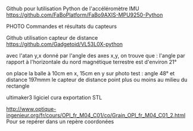 Github pour lutilisation Python de l'accéléromètre IMU 
https://github.com/FaBoPlatform/FaBo9AXIS-MPU9250-Python

PHOTO Commandes et résultats du capteurs

Github utilisation capteur de distance
https://github.com/Gadgetoid/VL53L0X-python

avec l'atan y,x donné par l'angle des axes x,y, on trouve que : 
l'angle par rapport à l'horizontale du nord magnétique terrestre est d'environ 21°

on place la balle à 10cm en x, 15cm en y
sur photo test : angle 48° et distance 197mmm
le capteur de distance point plus ou moins au milieu du rectangle

ultimaker3
ligiciel cura
exportation STL

http://www.optique-ingenieur.org/fr/cours/OPI_fr_M04_C01/co/Grain_OPI_fr_M04_C01_2.html
Pour se repérer dans un repère coordonées
